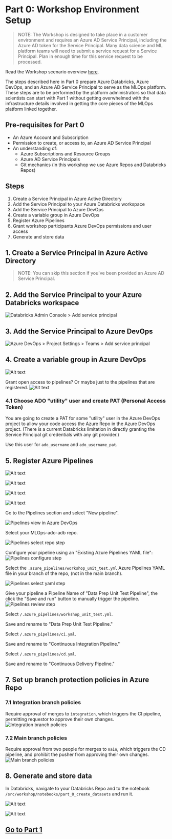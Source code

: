 # Part 0: Workshop Environment Setup
> NOTE: The Workshop is designed to take place in a customer environment and requires an Azure AD Service Principal, including the Azure AD token for the Service Principal. Many data science and ML platform teams will need to submit a service request for a Service Principal. Plan in enough time for this service request to be processed.

Read the Workshop scenario overview [here](https://github.com/microsoft/MLOpsTemplate/blob/main/src/workshop/README.md#workshop-scenario).

The steps described here in Part 0 prepare Azure Databricks, Azure DevOps, and an Azure AD Service Principal to serve as the MLOps platform. These steps are to be performed by the platform administrators so that data scientists can start with Part 1 without getting overwhelmed with the infrastructure details involved in getting the core pieces of the MLOps platform linked together.

## Pre-requisites for Part 0
- An Azure Account and Subscription
- Permission to create, or access to, an Azure AD Service Principal
- An understanding of:
    - Azure Subscriptions and Resource Groups
    - Azure AD Service Principals
    - Git mechanics (in this workshop we use Azure Repos and Databricks Repos)

## Steps

1. Create a Service Principal in Azure Active Directory
2. Add the Service Principal to your Azure Databricks workspace
3. Add the Service Principal to Azure DevOps
4. Create a variable group in Azure DevOps
5. Register Azure Pipelines
6. Grant workshop participants Azure DevOps permissions and user access
7. Generate and store data


## 1. Create a Service Principal in Azure Active Directory

> NOTE: You can skip this section if you've been provided an Azure AD Service Principal.


## 2. Add the Service Principal to your Azure Databricks workspace

![Databricks Admin Console > Add service principal](images/part_0_adb_add_sp.png)

## 3. Add the Service Principal to Azure DevOps

![Azure DevOps > Project Settings > Teams > Add service principal](images/part_0_ado_add_sp.png)


## 4. Create a variable group in Azure DevOps

![Alt text](images/image-9.png)

Grant open access to pipelines? Or maybe just to the pipelines that are registered.
![Alt text](images/image-10.png)


### 4.1 Choose ADO "utility" user and create PAT (Personal Access Token)

You are going to create a PAT for some "utility" user in the Azure DevOps project to allow your code access the Azure Repo in the Azure DevOps project. (There is a current Databricks limitation in directly granting the Service Principal git credentials with any git provider.)

Use this user for `ado_username` and `ado_username_pat`.


## 5. Register Azure Pipelines
![Alt text](images/image-11.png)

![Alt text](images/image-12.png)

![Alt text](images/image-13.png)

![Alt text](images/image-14.png)

Go to the Pipelines section and select "New pipeline".

![Pipelines view in Azure DevOps](images/part_2_ado_pipe1.png)

Select your MLOps-ado-adb repo.

![Pipelines select repo step](images/part_2_ado_pipe2.png)

Configure your pipeline using an "Existing Azure Pipelines YAML file":
![Pipelines configure step](images/part_2_ado_pipe3.png)

Select the `.azure_pipelines/workshop_unit_test.yml` Azure Pipelines YAML file in your branch of the repo, (not in the main branch).

![Pipelines select yaml step](images/part_2_ado_pipe4.png)

Give your pipeline a Pipeline Name of "Data Prep Unit Test Pipeline", the click the "Save and run" button to manually trigger the pipeline.
![Pipelines review step](images/part_2_ado_pipe5.png)


Select `/.azure_pipelines/workshop_unit_test.yml`.

Save and rename to "Data Prep Unit Test Pipeline."

Select `/.azure_pipelines/ci.yml`.

Save and rename to "Continuous Integration Pipeline."

Select `/.azure_pipelines/cd.yml`.

Save and rename to "Continuous Delivery Pipeline."



## 7. Set up branch protection policies in Azure Repo
### 7.1 Integration branch policies
Require approval of merges to `integration`, which triggers the CI pipeline, permitting requestor to approve their own changes.
![Integration branch policies](images/part_0_integration_policies.png)

### 7.2 Main branch policies
Require approval from two people for merges to `main`, which triggers the CD pipeline, and prohibit the pusher from approving their own changes.
![Main branch policies](images/part_0_main_policies.png)

## 8. Generate and store data

In Databricks, navigate to your Databricks Repo and to the notebook `/src/workshop/notebooks/part_0_create_datasets` and run it.

![Alt text](images/image-15.png)

![Alt text](images/image-16.png)


## [Go to Part 1](part_1.md)
